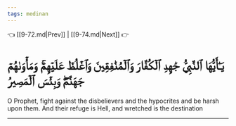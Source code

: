 ```yaml
---
tags: medinan
---
```


👈 [[9-72.md|Prev]] | [[9-74.md|Next]] 👉

# يَـٰٓأَيُّهَا ٱلنَّبِيُّ جَٰهِدِ ٱلۡكُفَّارَ وَٱلۡمُنَٰفِقِينَ وَٱغۡلُظۡ عَلَيۡهِمۡۚ وَمَأۡوَىٰهُمۡ جَهَنَّمُۖ وَبِئۡسَ ٱلۡمَصِيرُ

O Prophet, fight against the disbelievers and the hypocrites and be harsh upon them. And their refuge is Hell, and wretched is the destination

---


